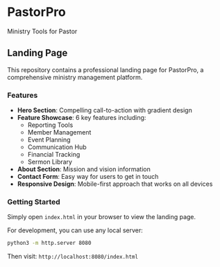 # PastorPro
Ministry Tools for Pastor

## Landing Page

This repository contains a professional landing page for PastorPro, a comprehensive ministry management platform.

### Features

- **Hero Section**: Compelling call-to-action with gradient design
- **Feature Showcase**: 6 key features including:
  - Reporting Tools
  - Member Management
  - Event Planning
  - Communication Hub
  - Financial Tracking
  - Sermon Library
- **About Section**: Mission and vision information
- **Contact Form**: Easy way for users to get in touch
- **Responsive Design**: Mobile-first approach that works on all devices

### Getting Started

Simply open `index.html` in your browser to view the landing page.

For development, you can use any local server:
```bash
python3 -m http.server 8080
```

Then visit: `http://localhost:8080/index.html`
